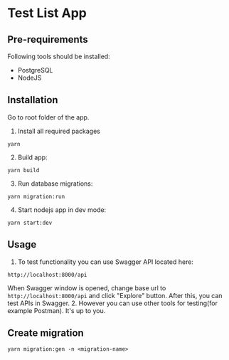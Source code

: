 # Test List App

## Pre-requirements

Following tools should be installed:

- PostgreSQL
- NodeJS

## Installation

Go to root folder of the app.

1. Install all required packages

```
yarn
```

2. Build app:

```
yarn build
```

3. Run database migrations:

```
yarn migration:run
```

4. Start nodejs app in dev mode:

```
yarn start:dev
```

## Usage

1. To test functionality you can use Swagger API located here:

```
http://localhost:8000/api
```

When Swagger window is opened, change base url to `http://localhost:8000/api` and click "Explore" button.
After this, you can test APIs in Swagger. 2. However you can use other tools for testing(for example Postman). It's up to you.

## Create migration

```
yarn migration:gen -n <migration-name>
```
